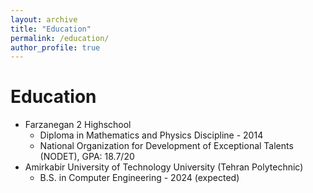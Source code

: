 ```yaml
---
layout: archive
title: "Education"
permalink: /education/
author_profile: true
---
```


# Education

- Farzanegan 2 Highschool
  - Diploma in Mathematics and Physics Discipline - 2014
  - National Organization for Development of Exceptional Talents (NODET), GPA: 18.7/20
- Amirkabir University of Technology University (Tehran Polytechnic)
  - B.S. in Computer Engineering - 2024 (expected)
